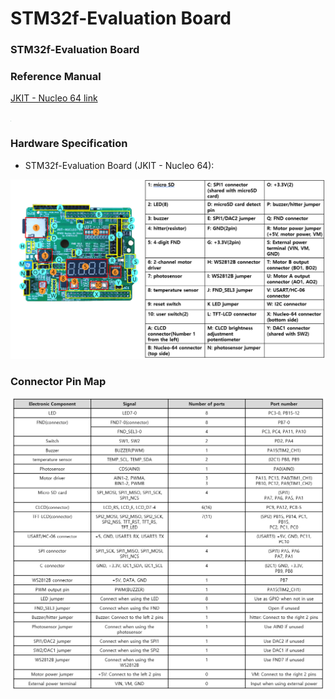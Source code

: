 # STM32f-Evaluation Board



### STM32f-Evaluation Board

### Reference Manual

[JKIT - Nucleo 64 link](https://www.devicemart.co.kr/goods/view?no=14123215&srsltid=AfmBOooT3zgaxGXZ_q0fvy4uZxHesTbwpqNprE6P3YXMk9V0EGoGrhLM)

<img src="https://raw.githubusercontent.com/LeeJunjae1/EC_22000573/main/img/connect.jpg" alt="Connection" style="zoom: 3%;" />



### Hardware Specification

* STM32f-Evaluation Board (JKIT - Nucleo 64): 

![eval_!](https://raw.githubusercontent.com/LeeJunjae1/EC_22000573/main/img/eval1.png)







### Connector Pin Map

![eval_pin_map](https://raw.githubusercontent.com/LeeJunjae1/EC_22000573/main/img/eval2.png)

